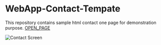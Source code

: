# WebApp-Contact-Tempate
This repository contains sample html contact one page for demonstration purpose.
<a href="https://github.com/SanjeevStephan/WebApp-Contact-Tempate/blob/master/index.html">OPEN_PAGE</a>

![Contact Screen](https://github.com/SanjeevStephan/WebApp-Contact-Tempate/blob/master/sample-image.jpg)
